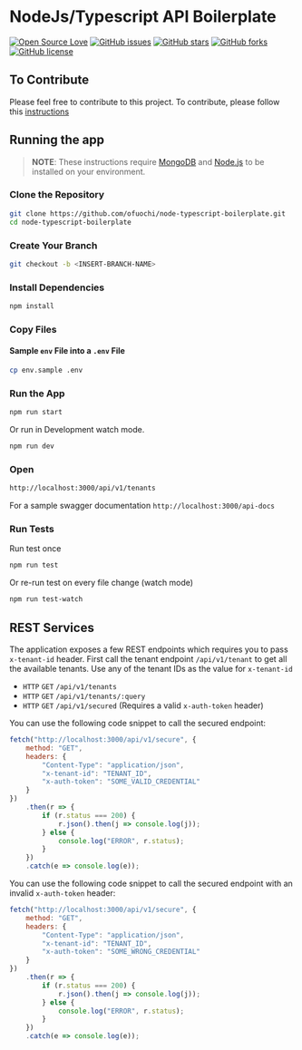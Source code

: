 # NodeJs/Typescript API Boilerplate
[![Open Source Love](https://badges.frapsoft.com/os/v1/open-source.svg?v=103)](https://github.com/ofuochi/node-typescript-boilerplate/) [![GitHub issues](https://img.shields.io/github/issues/ofuochi/node-typescript-boilerplate)](https://github.com/ofuochi/node-typescript-boilerplate/issues) [![GitHub stars](https://img.shields.io/github/stars/ofuochi/node-typescript-boilerplate)](https://github.com/ofuochi/node-typescript-boilerplate/stargazers) [![GitHub forks](https://img.shields.io/github/forks/ofuochi/node-typescript-boilerplate)](https://github.com/ofuochi/node-typescript-boilerplate/network) [![GitHub license](https://img.shields.io/github/license/ofuochi/node-typescript-boilerplate)](https://github.com/ofuochi/node-typescript-boilerplate/blob/master/LICENSE)

## To Contribute

Please feel free to contribute to this project. To contribute, please follow this [instructions](https://github.com/ofuochi/node-typescript-boilerplate/blob/master/CONTRIBUTING.md)

## Running the app

> **NOTE**: These instructions require [MongoDB](https://docs.mongodb.com/manual/installation/) and [Node.js](https://nodejs.org/en/download/) to be installed on your environment.

### Clone the Repository

```sh
git clone https://github.com/ofuochi/node-typescript-boilerplate.git
cd node-typescript-boilerplate
```

### Create Your Branch

```sh
git checkout -b <INSERT-BRANCH-NAME>
```

### Install Dependencies

```sh
npm install
```

### Copy Files

#### Sample `env` File into a `.env` File

```sh
cp env.sample .env
```

### Run the App

```sh
npm run start
```

Or run in Development watch mode.

```sh
npm run dev
```

### Open

```sh
http://localhost:3000/api/v1/tenants
```

For a sample swagger documentation `http://localhost:3000/api-docs`

### Run Tests

Run test once

```sh
npm run test
```

Or re-run test on every file change (watch mode)

```sh
npm run test-watch
```

## REST Services

The application exposes a few REST endpoints which requires you to pass `x-tenant-id` header. First call the tenant endpoint `/api/v1/tenant` to get all the available tenants. Use any of the tenant IDs as the value for `x-tenant-id`

-   `HTTP` `GET` `/api/v1/tenants`
-   `HTTP` `GET` `/api/v1/tenants/:query`
-   `HTTP` `GET` `/api/v1/secured` (Requires a valid `x-auth-token` header)

You can use the following code snippet to call the secured endpoint:

```js
fetch("http://localhost:3000/api/v1/secure", {
    method: "GET",
    headers: {
        "Content-Type": "application/json",
        "x-tenant-id": "TENANT_ID",
        "x-auth-token": "SOME_VALID_CREDENTIAL"
    }
})
    .then(r => {
        if (r.status === 200) {
            r.json().then(j => console.log(j));
        } else {
            console.log("ERROR", r.status);
        }
    })
    .catch(e => console.log(e));
```

You can use the following code snippet to call the secured endpoint with an invalid `x-auth-token` header:

```js
fetch("http://localhost:3000/api/v1/secure", {
    method: "GET",
    headers: {
        "Content-Type": "application/json",
        "x-tenant-id": "TENANT_ID",
        "x-auth-token": "SOME_WRONG_CREDENTIAL"
    }
})
    .then(r => {
        if (r.status === 200) {
            r.json().then(j => console.log(j));
        } else {
            console.log("ERROR", r.status);
        }
    })
    .catch(e => console.log(e));
```
